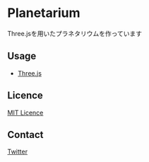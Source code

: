 # Planetarium
Three.jsを用いたプラネタリウムを作っています

## Usage
- [Three.js](https://threejs.org) 

## Licence
[MIT Licence](https://github.com/appare45/Planetarium/blob/master/LICENCE)

## Contact
[Twitter](https://twitter.com/Appare45)